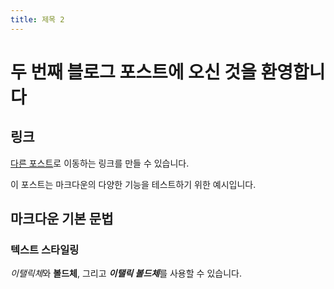 ```yaml
---
title: 제목 2
---
```


# 두 번째 블로그 포스트에 오신 것을 환영합니다

<Cloudinaryimage alt="테스트 이미지" width="680" height="590" src="https://res.cloudinary.com/dykp9yauv/image/upload/v1753871059/justWalkOut_knb7po.jpg"></Cloudinaryimage>

## 링크

[다른 포스트](/posts/test-post)로 이동하는 링크를 만들 수 있습니다.

이 포스트는 마크다운의 다양한 기능을 테스트하기 위한 예시입니다.

## 마크다운 기본 문법

### 텍스트 스타일링

*이탤릭체*와 **볼드체**, 그리고 ***이탤릭 볼드체***를 사용할 수 있습니다.
